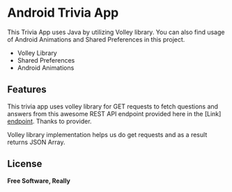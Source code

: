 # Android Trivia App

This Trivia App uses Java by utilizing Volley library. You can also find usage of Android Animations and Shared Preferences in this project.

- Volley Library
- Shared Preferences
- Android Animations

## Features

This trivia app uses volley library for GET requests to fetch questions and answers from this awesome REST API endpoint provided here in the [Link] [endpoint]. Thanks to provider.

Volley library implementation helps us do get requests and as a result returns JSON Array.

## License

**Free Software, Really**

[endpoint]: <https://raw.githubusercontent.com/curiousily/simple-quiz/master/script/statements-data.json>
